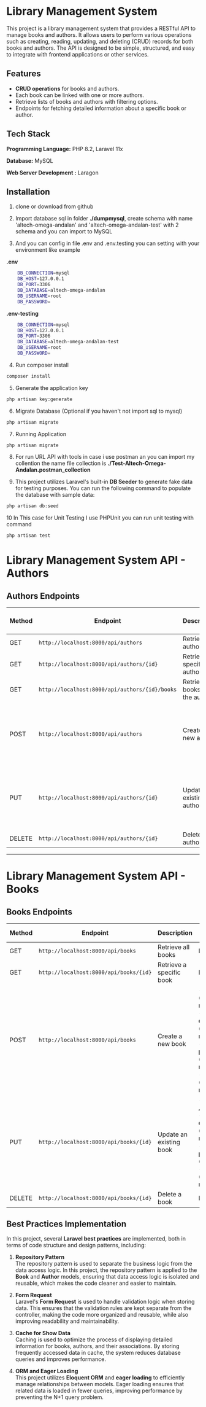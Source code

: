 
# Library Management System

This project is a library management system that provides a RESTful API to manage books and authors. It allows users to perform various operations such as creating, reading, updating, and deleting (CRUD) records for both books and authors. The API is designed to be simple, structured, and easy to integrate with frontend applications or other services.

## Features  
- **CRUD operations** for books and authors.  
- Each book can be linked with one or more authors.  
- Retrieve lists of books and authors with filtering options.  
- Endpoints for fetching detailed information about a specific book or author.  





## Tech Stack

**Programming Language:** PHP 8.2, Laravel 11x

**Database:** MySQL

**Web Server Development :** Laragon


## Installation

1. clone or download from github

2. Import database sql in folder **./dumpmysql**, create schema with name 'altech-omega-andalan' and 'altech-omega-andalan-test' with 2 schema and you can import to MySQL  

3. And you can config in file .env and .env.testing you can setting with your environment like example

**.env**
```bash
    DB_CONNECTION=mysql
    DB_HOST=127.0.0.1
    DB_PORT=3306
    DB_DATABASE=altech-omega-andalan
    DB_USERNAME=root
    DB_PASSWORD=
```

**.env-testing** 
```bash
    DB_CONNECTION=mysql
    DB_HOST=127.0.0.1
    DB_PORT=3306
    DB_DATABASE=altech-omega-andalan-test
    DB_USERNAME=root
    DB_PASSWORD=
```

4. Run composer install
```bash
composer install
```

5. Generate the application key
```bash
php artisan key:generate
```

6. Migrate Database (Optional if you haven't not import sql to mysql)
```bash
php artisan migrate
```

7. Running Application
```bash
php artisan migrate
```

8. For run URL API with tools in case i use postman an you can import my collention the name file collection is **./Test-Altech-Omega-Andalan.postman_collection**

9. This project utilizes Laravel's built-in **DB Seeder** to generate fake data for testing purposes. You can run the following command to populate the database with sample data:
```bash
php artisan db:seed
```

10 In This case for Unit Testing I use PHPUnit you can run unit testing with command 
```bash
php artisan test
```

# Library Management System API - Authors

## Authors Endpoints

| **Method** | **Endpoint**                            | **Description**                 | **Request Body Fields**                                                                                      |
|------------|------------------------------------------|---------------------------------|--------------------------------------------------------------------------------------------------------------|
| GET        | `http://localhost:8000/api/authors`      | Retrieve all authors            | Not required                                                                                                 |
| GET        | `http://localhost:8000/api/authors/{id}` | Retrieve a specific author      | Not required                                                                                                 |
| GET        | `http://localhost:8000/api/authors/{id}/books` | Retrieve all books by the author | Not required                                                                                                 |
| POST       | `http://localhost:8000/api/authors`      | Create a new author             | - **name** (required) <br> - **bio** (optional) <br> - **birth_date** (date, required)       |
| PUT        | `http://localhost:8000/api/authors/{id}` | Update an existing author       | - **name** (optional) <br> - **bio** (optional) <br> - **birth_date** (date, optional)       |
| DELETE     | `http://localhost:8000/api/authors/{id}` | Delete an author                | Not required                                                                                                 |

---

# Library Management System API - Books

## Books Endpoints

| **Method** | **Endpoint**                         | **Description**                | **Request Body Fields**                                                                                      |
|------------|--------------------------------------|--------------------------------|--------------------------------------------------------------------------------------------------------------|
| GET        | `http://localhost:8000/api/books`     | Retrieve all books             | Not required                                                                                                 |
| GET        | `http://localhost:8000/api/books/{id}`| Retrieve a specific book       | Not required                                                                                                 |
| POST       | `http://localhost:8000/api/books`     | Create a new book              | - **title** (string, required) <br> - **description** (string, required) <br> - **publish_date** (date, required) <br> - **author_id** (integer, required) |
| PUT        | `http://localhost:8000/api/books/{id}`| Update an existing book        | - **title** (string , required) <br> - **description** (string , required) <br> - **publish_date** (date) <br> - **author_id** (integer, required) |
| DELETE     | `http://localhost:8000/api/books/{id}`| Delete a book                  | Not required                                                                                                 |



## Best Practices Implementation  

In this project, several **Laravel best practices** are implemented, both in terms of code structure and design patterns, including:  

1. **Repository Pattern**  
   The repository pattern is used to separate the business logic from the data access logic. In this project, the repository pattern is applied to the **Book** and **Author** models, ensuring that data access logic is isolated and reusable, which makes the code cleaner and easier to maintain.  

2. **Form Request**  
   Laravel's **Form Request** is used to handle validation logic when storing data. This ensures that the validation rules are kept separate from the controller, making the code more organized and reusable, while also improving readability and maintainability.  

3. **Cache for Show Data**  
   Caching is used to optimize the process of displaying detailed information for books, authors, and their associations. By storing frequently accessed data in cache, the system reduces database queries and improves performance.  

4. **ORM and Eager Loading**  
   This project utilizes **Eloquent ORM** and **eager loading** to efficiently manage relationships between models. Eager loading ensures that related data is loaded in fewer queries, improving performance by preventing the N+1 query problem.  

